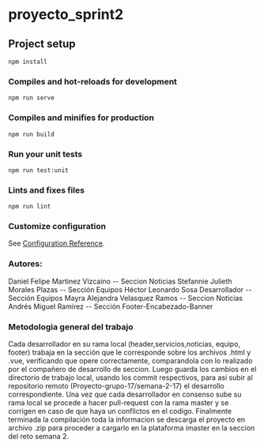 # proyecto_sprint2

## Project setup
```
npm install
```

### Compiles and hot-reloads for development
```
npm run serve
```

### Compiles and minifies for production
```
npm run build
```

### Run your unit tests
```
npm run test:unit
```

### Lints and fixes files
```
npm run lint
```

### Customize configuration
See [Configuration Reference](https://cli.vuejs.org/config/).

### Autores:
Daniel Felipe Martinez Vizcaino -- Seccion Noticias
Stefannie Julieth Morales Plazas -- Sección Equipos
Héctor Leonardo Sosa Desarrollador -- Sección Equipos
Mayra Alejandra Velasquez Ramos -- Seccion Noticias
Andrés Miguel Ramírez -- Sección Footer-Encabezado-Banner

### Metodologia general del trabajo
Cada desarrollador en su rama local (header,servicios,noticias, equipo, footer) trabaja en la sección que le corresponde sobre los archivos .html y .vue, verificando que opere correctamente, comparandola con lo realizado por el compañero de desarrollo de seccion. Luego guarda los cambios en el directorio de trabajo local, usando los commit respectivos, para asi subir al repositorio remoto (Proyecto-grupo-17/semana-2-17) el desarrollo correspondiente. Una vez que cada desarrollador en consenso sube su rama local se procede a hacer pull-request con la rama master y se corrigen en caso de que haya un conflictos en el codigo. Finalmente terminada la compilación toda la informacion se descarga el proyecto en archivo .zip para proceder a cargarlo en la plataforma imaster en la seccion del reto semana 2.

